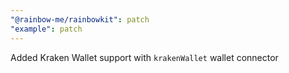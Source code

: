 ```yaml
---
"@rainbow-me/rainbowkit": patch
"example": patch
---
```


Added Kraken Wallet support with `krakenWallet` wallet connector
